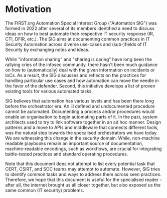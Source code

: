 # Motivation

The FIRST.org Automation Special Interest Group ("Automation SIG") was formed in 2022 after several of its members identified a need to discuss ideas on how to best automate their respective IT security response (IR, CTI, DFIR, etc.). The SIG aims at documenting common practices in IT Security Automation across diverse use-cases and (sub-)fields of IT Security by exchanging notes and ideas.

While "information sharing" and "sharing is caring" have long been the rallying cries of the infosec community, there hasn't been much guidance on how to (automatically) deal with the given information on incidents or IoCs. As a result, the SIG discusses and reflects on the practices for handling particular use cases and how automation can move the needle in the favor of the defender. Second, this initiative develops a list of proven existing tools for various automated tasks.

SIG believes that automation has various levels and has been there long before the orchestrator era. An ill defined and undocumented procedure cannot be automated. Documenting a process and/or procedures would enable an organisation to begin automating parts of it. In the past, system architects used to try to link software together in an ad hoc manner. Design patterns and a move to APIs and middleware that connects different tools, was the natural step towards the specailsed orchestrators we have today. We are witnessing this change in the security domain. While, non-machine readable playbooks remain an important source of documentation, machine-readable encodings, such as workflows, are crucial for integrating battle-tested practices and standard operating procedures. 

Note that this document does not attempt to list every potential task that CERT, CSIRT, and SOC teams may attempt to automate.  However, SIG tries to identify common tasks and ways to address them across seen practices. Therefore, we hope that this document is useful for the specialised reader - after all, the internet brought us all closer together, but also exposed us the same common (IT security) problems.
